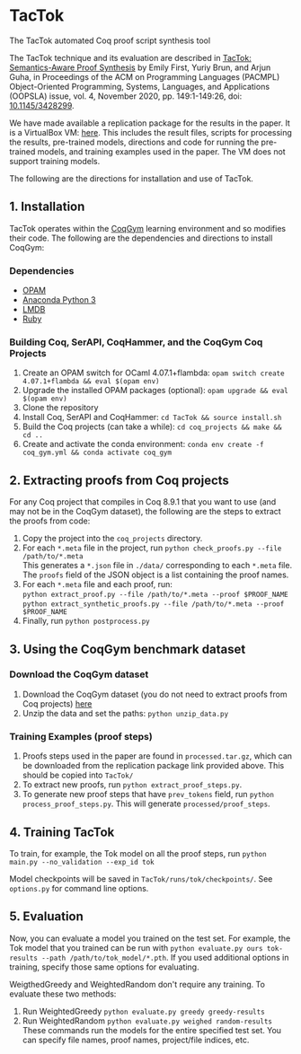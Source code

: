 # TacTok
The TacTok automated Coq proof script synthesis tool

The TacTok technique and its evaluation are described in [TacTok: Semantics-Aware Proof Synthesis](https://people.cs.umass.edu/~brun/pubs/pubs/First20oopsla.pdf) by Emily First, Yuriy Brun, and Arjun Guha, in Proceedings of the ACM on Programming Languages (PACMPL) Object-Oriented Programming, Systems, Languages, and Applications (OOPSLA) issue, vol. 4, November 2020, pp. 149:1-149:26, doi: [10.1145/3428299](http://dx.doi.org/10.1145/3428299).

We have made available a replication package for the results in the paper. It is a VirtualBox VM: [here](http://doi.org/10.5281/zenodo.4088897).
This includes the result files, scripts for processing the results, pre-trained models, directions and code for running the pre-trained models, and training examples used in the paper. The VM does not support training models.

The following are the directions for installation and use of TacTok.

## 1. Installation

TacTok operates within the [CoqGym](https://github.com/princeton-vl/CoqGym) learning environment and so modifies their code. 
The following are the dependencies and directions to install CoqGym:

### Dependencies
* [OPAM](https://opam.ocaml.org/)
* [Anaconda Python 3](https://www.anaconda.com/distribution/)
* [LMDB](https://symas.com/lmdb/)
* [Ruby](https://www.ruby-lang.org/en/)


### Building Coq, SerAPI, CoqHammer, and the CoqGym Coq Projects

1. Create an OPAM switch for OCaml 4.07.1+flambda: `opam switch create 4.07.1+flambda && eval $(opam env)`
2. Upgrade the installed OPAM packages (optional): `opam upgrade && eval $(opam env)`
3. Clone the repository
4. Install Coq, SerAPI and CoqHammer: `cd TacTok && source install.sh`
5. Build the Coq projects (can take a while): `cd coq_projects && make && cd ..`
6. Create and activate the conda environment: `conda env create -f coq_gym.yml && conda activate coq_gym`

## 2. Extracting proofs from Coq projects

For any Coq project that compiles in Coq 8.9.1 that you want to use (and may not be in the CoqGym dataset), the following are the steps to extract the proofs from code:

1. Copy the project into the  `coq_projects` directory. 
2. For each `*.meta` file in the project, run `python check_proofs.py --file /path/to/*.meta`   
This generates a `*.json` file in `./data/` corresponding to each `*.meta` file. The `proofs` field of the JSON object is a list containing the proof names.
3. For each `*.meta` file and each proof, run:  
`python extract_proof.py --file /path/to/*.meta --proof $PROOF_NAME`  
`python extract_synthetic_proofs.py --file /path/to/*.meta --proof $PROOF_NAME`
4. Finally, run `python postprocess.py`

## 3. Using the CoqGym benchmark dataset

### Download the CoqGym dataset

1. Download the CoqGym dataset (you do not need to extract proofs from Coq projects)
[here](https://drive.google.com/drive/folders/149m_17VkYYkl0kdSB4AI8zodCuTmPaA6?usp=sharing)
2. Unzip the data and set the paths: `python unzip_data.py`

### Training Examples (proof steps)

1. Proofs steps used in the paper are found in `processed.tar.gz`, which can be downloaded from the replication package link provided above. This should be copied into `TacTok/`
2. To extract new proofs, run `python extract_proof_steps.py`.
3. To generate new proof steps that have `prev_tokens` field, run `python process_proof_steps.py`. This will generate `processed/proof_steps`.

## 4. Training TacTok 

To train, for example, the Tok model on all the proof steps, run 
`python main.py --no_validation --exp_id tok` 

Model checkpoints will be saved in `TacTok/runs/tok/checkpoints/`. See `options.py` for command line options.

## 5. Evaluation

Now, you can evaluate a model you trained on the test set. For example, the Tok model that you trained can be run with `python evaluate.py ours tok-results --path /path/to/tok_model/*.pth`.
If you used additional options in training, specify those same options for evaluating.
 
 WeigthedGreedy and WeightedRandom don't require any training. To evaluate these two methods:
1. Run WeightedGreedy
    `python evaluate.py greedy greedy-results`
2. Run WeightedRandom 
    `python evaluate.py weighed random-results`
These commands run the models for the entire specified test set. You can specify file names, proof names, project/file indices, etc. 
